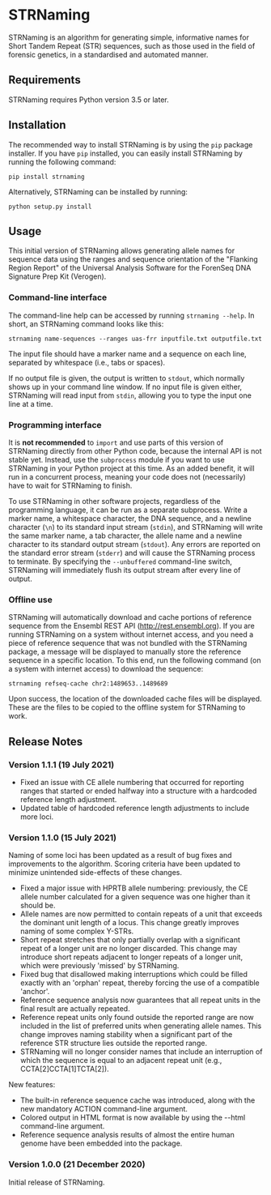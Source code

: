 STRNaming
=========
STRNaming is an algorithm for generating simple, informative names for Short
Tandem Repeat (STR) sequences, such as those used in the field of forensic
genetics, in a standardised and automated manner.


Requirements
------------
STRNaming requires Python version 3.5 or later.


Installation
------------
The recommended way to install STRNaming is by using the `pip` package
installer. If you have `pip` installed, you can easily install STRNaming by
running the following command:

    pip install strnaming

Alternatively, STRNaming can be installed by running:

    python setup.py install


Usage
-----
This initial version of STRNaming allows generating allele names for sequence
data using the ranges and sequence orientation of the "Flanking Region Report"
of the Universal Analysis Software for the ForenSeq DNA Signature Prep Kit
(Verogen).

### Command-line interface
The command-line help can be accessed by running `strnaming --help`. In short,
an STRNaming command looks like this:

    strnaming name-sequences --ranges uas-frr inputfile.txt outputfile.txt

The input file should have a marker name and a sequence on each line, separated
by whitespace (i.e., tabs or spaces).

If no output file is given, the output is written to `stdout`, which normally
shows up in your command line window. If no input file is given either,
STRNaming will read input from `stdin`, allowing you to type the input one line
at a time.

### Programming interface
It is **not recommended** to `import` and use parts of this version of
STRNaming directly from other Python code, because the internal API is not
stable yet. Instead, use the `subprocess` module if you want to use STRNaming
in your Python project at this time. As an added benefit, it will run in a
concurrent process, meaning your code does not (necessarily) have to wait for
STRNaming to finish.

To use STRNaming in other software projects, regardless of the programming
language, it can be run as a separate subprocess. Write a marker name, a
whitespace character, the DNA sequence, and a newline character (`\n`) to its
standard input stream (`stdin`), and STRNaming will write the same marker name,
a tab character, the allele name and a newline character to its standard output
stream (`stdout`). Any errors are reported on the standard error stream
(`stderr`) and will cause the STRNaming process to terminate. By specifying the
`--unbuffered` command-line switch, STRNaming will immediately flush its output
stream after every line of output.

### Offline use
STRNaming will automatically download and cache portions of reference sequence
from the Ensembl REST API (http://rest.ensembl.org). If you are running
STRNaming on a system without internet access, and you need a piece of
reference sequence that was not bundled with the STRNaming package, a message
will be displayed to manually store the reference sequence in a specific
location. To this end, run the following command (on a system with internet
access) to download the sequence:

    strnaming refseq-cache chr2:1489653..1489689

Upon success, the location of the downloaded cache files will be displayed.
These are the files to be copied to the offline system for STRNaming to work.


Release Notes
-------------
### Version 1.1.1 (19 July 2021)
* Fixed an issue with CE allele numbering that occurred for reporting ranges
  that started or ended halfway into a structure with a hardcoded reference
  length adjustment.
* Updated table of hardcoded reference length adjustments to include more loci.

### Version 1.1.0 (15 July 2021)
Naming of some loci has been updated as a result of bug fixes and improvements
to the algorithm. Scoring criteria have been updated to minimize unintended
side-effects of these changes.
* Fixed a major issue with HPRTB allele numbering: previously, the CE allele
  number calculated for a given sequence was one higher than it should be.
* Allele names are now permitted to contain repeats of a unit that exceeds the
  dominant unit length of a locus. This change greatly improves naming of some
  complex Y-STRs.
* Short repeat stretches that only partially overlap with a significant repeat
  of a longer unit are no longer discarded. This change may introduce short
  repeats adjacent to longer repeats of a longer unit, which were previously
  'missed' by STRNaming.
* Fixed bug that disallowed making interruptions which could be filled exactly
  with an 'orphan' repeat, thereby forcing the use of a compatible 'anchor'.
* Reference sequence analysis now guarantees that all repeat units in the
  final result are actually repeated.
* Reference repeat units only found outside the reported range are now included
  in the list of preferred units when generating allele names. This change
  improves naming stability when a significant part of the reference STR
  structure lies outside the reported range.
* STRNaming will no longer consider names that include an interruption of which
  the sequence is equal to an adjacent repeat unit (e.g., CCTA[2]CCTA[1]TCTA[2]).

New features:
* The built-in reference sequence cache was introduced, along with the new
  mandatory ACTION command-line argument.
* Colored output in HTML format is now available by using the --html
  command-line argument.
* Reference sequence analysis results of almost the entire human genome have
  been embedded into the package.

### Version 1.0.0 (21 December 2020)
Initial release of STRNaming.
